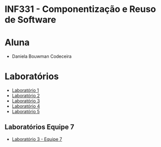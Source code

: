 # INF331 - Componentização e Reuso de Software

# Aluna
* Daniela Bouwman Codeceira

# Laboratórios

* [Laboratório 1](https://github.com/danibouw/inf331-componentizacao-e-reuso-de-software/tree/master/lab01)
* [Laboratório 2](https://github.com/danibouw/inf331-componentizacao-e-reuso-de-software/tree/master/lab02)
* [Laboratório 3](https://github.com/danibouw/inf331-componentizacao-e-reuso-de-software/tree/master/lab03)
* [Laboratório 4](https://github.com/danibouw/inf331-componentizacao-e-reuso-de-software/tree/master/lab04)
* [Laboratório 5](https://github.com/danibouw/inf331-componentizacao-e-reuso-de-software/tree/master/lab05)

Laboratórios Equipe 7 
------------
* [Laboratório 3 - Equipe 7 ](https://github.com/inf331-equipe7/tarefas)
